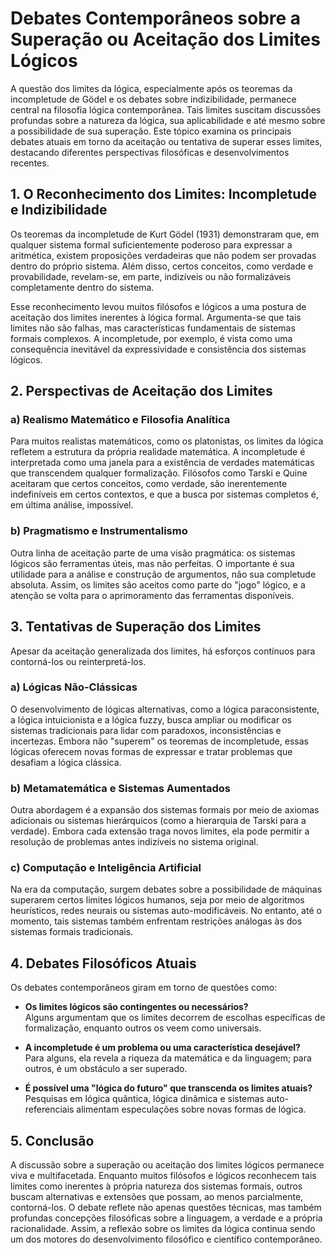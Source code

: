 # Debates Contemporâneos sobre a Superação ou Aceitação dos Limites Lógicos

A questão dos limites da lógica, especialmente após os teoremas da incompletude de Gödel e os debates sobre indizibilidade, permanece central na filosofia lógica contemporânea. Tais limites suscitam discussões profundas sobre a natureza da lógica, sua aplicabilidade e até mesmo sobre a possibilidade de sua superação. Este tópico examina os principais debates atuais em torno da aceitação ou tentativa de superar esses limites, destacando diferentes perspectivas filosóficas e desenvolvimentos recentes.

## 1. O Reconhecimento dos Limites: Incompletude e Indizibilidade

Os teoremas da incompletude de Kurt Gödel (1931) demonstraram que, em qualquer sistema formal suficientemente poderoso para expressar a aritmética, existem proposições verdadeiras que não podem ser provadas dentro do próprio sistema. Além disso, certos conceitos, como verdade e provabilidade, revelam-se, em parte, indizíveis ou não formalizáveis completamente dentro do sistema.

Esse reconhecimento levou muitos filósofos e lógicos a uma postura de aceitação dos limites inerentes à lógica formal. Argumenta-se que tais limites não são falhas, mas características fundamentais de sistemas formais complexos. A incompletude, por exemplo, é vista como uma consequência inevitável da expressividade e consistência dos sistemas lógicos.

## 2. Perspectivas de Aceitação dos Limites

### a) Realismo Matemático e Filosofia Analítica

Para muitos realistas matemáticos, como os platonistas, os limites da lógica refletem a estrutura da própria realidade matemática. A incompletude é interpretada como uma janela para a existência de verdades matemáticas que transcendem qualquer formalização. Filósofos como Tarski e Quine aceitaram que certos conceitos, como verdade, são inerentemente indefiníveis em certos contextos, e que a busca por sistemas completos é, em última análise, impossível.

### b) Pragmatismo e Instrumentalismo

Outra linha de aceitação parte de uma visão pragmática: os sistemas lógicos são ferramentas úteis, mas não perfeitas. O importante é sua utilidade para a análise e construção de argumentos, não sua completude absoluta. Assim, os limites são aceitos como parte do "jogo" lógico, e a atenção se volta para o aprimoramento das ferramentas disponíveis.

## 3. Tentativas de Superação dos Limites

Apesar da aceitação generalizada dos limites, há esforços contínuos para contorná-los ou reinterpretá-los.

### a) Lógicas Não-Clássicas

O desenvolvimento de lógicas alternativas, como a lógica paraconsistente, a lógica intuicionista e a lógica fuzzy, busca ampliar ou modificar os sistemas tradicionais para lidar com paradoxos, inconsistências e incertezas. Embora não "superem" os teoremas de incompletude, essas lógicas oferecem novas formas de expressar e tratar problemas que desafiam a lógica clássica.

### b) Metamatemática e Sistemas Aumentados

Outra abordagem é a expansão dos sistemas formais por meio de axiomas adicionais ou sistemas hierárquicos (como a hierarquia de Tarski para a verdade). Embora cada extensão traga novos limites, ela pode permitir a resolução de problemas antes indizíveis no sistema original.

### c) Computação e Inteligência Artificial

Na era da computação, surgem debates sobre a possibilidade de máquinas superarem certos limites lógicos humanos, seja por meio de algoritmos heurísticos, redes neurais ou sistemas auto-modificáveis. No entanto, até o momento, tais sistemas também enfrentam restrições análogas às dos sistemas formais tradicionais.

## 4. Debates Filosóficos Atuais

Os debates contemporâneos giram em torno de questões como:

- **Os limites lógicos são contingentes ou necessários?**  
  Alguns argumentam que os limites decorrem de escolhas específicas de formalização, enquanto outros os veem como universais.

- **A incompletude é um problema ou uma característica desejável?**  
  Para alguns, ela revela a riqueza da matemática e da linguagem; para outros, é um obstáculo a ser superado.

- **É possível uma "lógica do futuro" que transcenda os limites atuais?**  
  Pesquisas em lógica quântica, lógica dinâmica e sistemas auto-referenciais alimentam especulações sobre novas formas de lógica.

## 5. Conclusão

A discussão sobre a superação ou aceitação dos limites lógicos permanece viva e multifacetada. Enquanto muitos filósofos e lógicos reconhecem tais limites como inerentes à própria natureza dos sistemas formais, outros buscam alternativas e extensões que possam, ao menos parcialmente, contorná-los. O debate reflete não apenas questões técnicas, mas também profundas concepções filosóficas sobre a linguagem, a verdade e a própria racionalidade. Assim, a reflexão sobre os limites da lógica continua sendo um dos motores do desenvolvimento filosófico e científico contemporâneo.